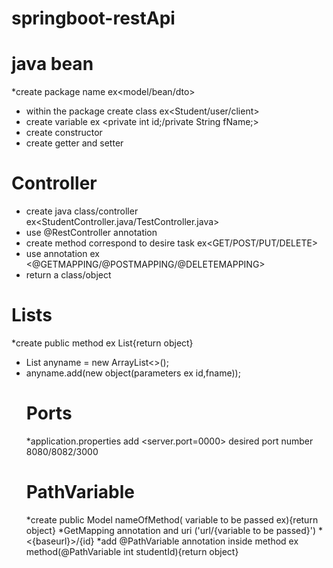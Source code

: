 # springboot-restApi
# java bean
  *create  package name ex<model/bean/dto>
  * within the package create class ex<Student/user/client>
  * create variable ex <private int id;/private String fName;>
  * create constructor
  * create getter and setter

# Controller
  * create java class/controller ex<StudentController.java/TestController.java>
  * use @RestController annotation
  * create method correspond to desire task ex<GET/POST/PUT/DELETE>
  * use annotation ex <@GETMAPPING/@POSTMAPPING/@DELETEMAPPING>
  * return a class/object

# Lists
*create public method ex List<Student>{return object}
* List<object> anyname = new ArrayList<>();
* anyname.add(new object(parameters ex id,fname));  


# Ports
*application.properties  add <server.port=0000> desired port number 8080/8082/3000

# PathVariable
*create public Model nameOfMethod( variable to be passed ex<int id>){return object}
*GetMapping annotation and uri ('url/{variable to be passed<id>}')
*<{baseurl}>/{id}
*add @PathVariable annotation inside method ex method(@PathVariable int studentId){return object}